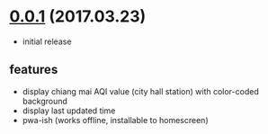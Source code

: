 # [0.0.1](https://github.com/armno/a/releases/tag/v.0.0.1) (2017.03.23)

- initial release

## features

- display chiang mai AQI value (city hall station) with color-coded background
- display last updated time
- pwa-ish (works offline, installable to homescreen)
